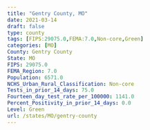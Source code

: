 ```yaml
---
title: "Gentry County, MO"
date: 2021-03-14
draft: false
type: county
tags: [FIPS:29075.0,FEMA:7.0,Non-core,Green]
categories: [MO]
County: Gentry County
State: MO
FIPS: 29075.0
FEMA_Region: 7.0
Population: 6571.0
NCHS_Urban_Rural_Classification: Non-core
Tests_in_prior_14_days: 75.0
Fourteen_day_test_rate_per_100000: 1141.0
Percent_Positivity_in_prior_14_days: 0.0
Level: Green
url: /states/MO/gentry-county
---
```



